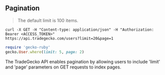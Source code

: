 ## Pagination

> The default limit is 100 items.

```shell
curl -X GET -H "Content-type: application/json" -H "Authorization: Bearer <ACCESS_TOKEN>"
https://api.tradegecko.com/users?limit=20&page=1
```

```ruby
require 'gecko-ruby'
gecko.User.where(limit: 5, page: 2)
```
 
The TradeGecko API enables pagination by allowing users to include 'limit'
and 'page' parameters on GET requests to index pages. 
